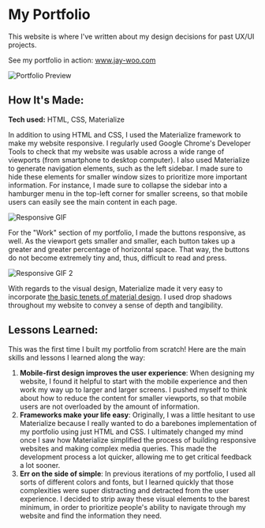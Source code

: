 # My Portfolio
This website is where I've written about my design decisions for past UX/UI projects. 

See my portfolio in action: www.jay-woo.com

![Portfolio Preview](http://i.imgur.com/R0VsGEG.png)

## How It's Made:

**Tech used:** HTML, CSS, Materialize

In addition to using HTML and CSS, I used the Materialize framework to make my website responsive. I regularly used Google Chrome's Developer Tools to check that my website was usable across a wide range of viewports (from smartphone to desktop computer). I also used Materialize to generate navigation elements, such as the left sidebar. I made sure to hide these elements for smaller window sizes to prioritize more important information. For instance, I made sure to collapse the sidebar into a hamburger menu in the top-left corner for smaller screens, so that mobile users can easily see the main content in each page.

![Responsive GIF](http://i.imgur.com/ItMtHqJ.gif)

For the "Work" section of my portfolio, I made the buttons responsive, as well. As the viewport gets smaller and smaller, each button takes up a greater and greater percentage of horizontal space. That way, the buttons do not become extremely tiny and, thus, difficult to read and press.

![Responsive GIF 2](http://i.imgur.com/ItMtHqJ.gif)

With regards to the visual design, Materialize made it very easy to incorporate [the basic tenets of material design](https://material.io/guidelines/). I used drop shadows throughout my website to convey a sense of depth and tangibility.

## Lessons Learned:

This was the first time I built my portfolio from scratch! Here are the main skills and lessons I learned along the way:

1. **Mobile-first design improves the user experience**: When designing my website, I found it helpful to start with the mobile experience and then work my way up to larger and larger screens. I pushed myself to think about how to reduce the content for smaller viewports, so that mobile users are not overloaded by the amount of information.
2. **Frameworks make your life easy**: Originally, I was a little hesitant to use Materialize because I really wanted to do a barebones implementation of my portfolio using just HTML and CSS. I ultimately changed my mind once I saw how Materialize simplified the process of building responsive websites and making complex media queries. This made the development process a lot quicker, allowing me to get critical feedback a lot sooner.
3. **Err on the side of simple**: In previous iterations of my portfolio, I used all sorts of different colors and fonts, but I learned quickly that those complexities were super distracting and detracted from the user experience. I decided to strip away these visual elements to the barest minimum, in order to prioritize people's ability to navigate through my website and find the information they need.
